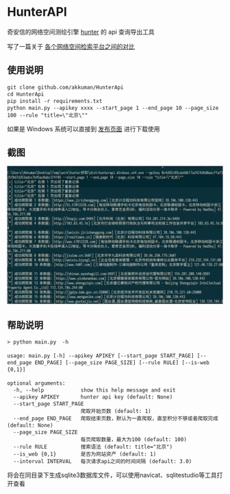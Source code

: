 # HunterAPI

奇安信的网络空间测绘引擎 [hunter](https://hunter.qianxin.com/) 的 api 查询导出工具

写了一篇关于 [各个网络空间检索平台之间的对比](./introduce.md)

## 使用说明

```shell
git clone github.com/akkuman/HunterApi
cd HunterApi
pip install -r requirements.txt
python main.py --apikey xxxx --start_page 1 --end_page 10 --page_size 100 --rule "title=\"北京\""
```

如果是 Windows 系统可以直接到 [发布页面](https://github.com/akkuman/HunterApi/releases/latest) 进行下载使用

## 截图

![](./pics/Snipaste_2021-10-21_17-17-45.png)

## 帮助说明

```
> python main.py  -h

usage: main.py [-h] --apikey APIKEY [--start_page START_PAGE] [--end_page END_PAGE] [--page_size PAGE_SIZE] [--rule RULE] [--is-web {0,1}]

optional arguments:
  -h, --help            show this help message and exit
  --apikey APIKEY       hunter api key (default: None)
  --start_page START_PAGE
                        爬取开始页数 (default: 1)
  --end_page END_PAGE   爬取结束页数，默认为一直爬取，直至积分不够或者爬取完成 (default: None)
  --page_size PAGE_SIZE
                        每页爬取数量，最大为100 (default: 100)
  --rule RULE           搜索语法 (default: title="北京")
  --is_web {0,1}        是否为网站资产 (default: 1)
  --interval INTERVAL   每次请求api之间的时间间隔 (default: 3.0)
```

将会在同目录下生成sqlite3数据库文件，可以使用navicat、sqlitestudio等工具打开查看
